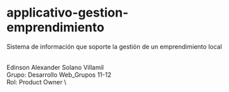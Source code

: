# applicativo-gestion-emprendimiento
Sistema de información que soporte la gestión de un emprendimiento local


\
Edinson Alexander Solano Villamil \
Grupo: Desarrollo Web_Grupos 11-12 \
Rol: Product Owner \

